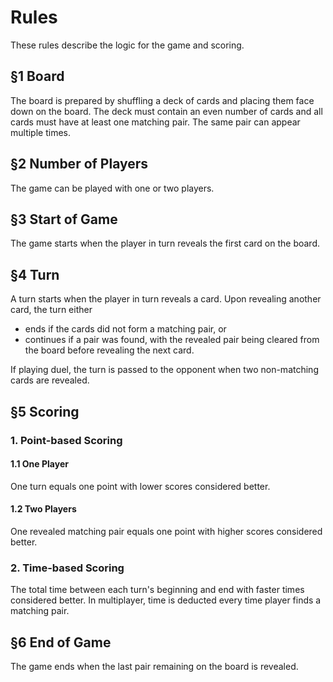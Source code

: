 # Rules

These rules describe the logic for the game and scoring.

## §1 Board

The board is prepared by shuffling a deck of cards and placing them face down on the board. The deck must contain an even number of cards and all cards must have at least one matching pair. The same pair can appear multiple times.

## §2 Number of Players

The game can be played with one or two players.

## §3 Start of Game

The game starts when the player in turn reveals the first card on the board.

## §4 Turn

A turn starts when the player in turn reveals a card. Upon revealing another card, the turn either

 - ends if the cards did not form a matching pair, or
 - continues if a pair was found, with the revealed pair being cleared from the board before revealing the next card.

If playing duel, the turn is passed to the opponent when two non-matching cards are revealed.

## §5 Scoring

### 1. Point-based Scoring

#### 1.1 One Player

One turn equals one point with lower scores considered better.

#### 1.2 Two Players

One revealed matching pair equals one point with higher scores considered better.

### 2. Time-based Scoring

The total time between each turn's beginning and end with faster times considered better. In multiplayer, time is deducted every time player finds a matching pair.

## §6 End of Game

The game ends when the last pair remaining on the board is revealed.
